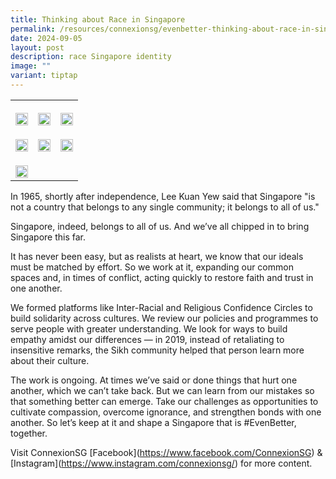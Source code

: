 ```yaml
---
title: Thinking about Race in Singapore
permalink: /resources/connexionsg/evenbetter-thinking-about-race-in-singapore/
date: 2024-09-05
layout: post
description: race Singapore identity
image: ""
variant: tiptap
---
```

<table style="minWidth: 75px">
<colgroup>
<col>
<col>
<col>
</colgroup>
<tbody>
<tr>
<th rowspan="1" colspan="1">
<p></p>
<div class="isomer-image-wrapper">
<img style="width: 100%" height="auto" width="100%" alt="" src="/images/race1.jpeg">
</div>
</th>
<th rowspan="1" colspan="1">
<p></p>
<div class="isomer-image-wrapper">
<img style="width: 100%" height="auto" width="100%" alt="" src="/images/race2.jpeg">
</div>
</th>
<th rowspan="1" colspan="1">
<p></p>
<div class="isomer-image-wrapper">
<img style="width: 100%" height="auto" width="100%" alt="" src="/images/race3.jpeg">
</div>
</th>
</tr>
<tr>
<td rowspan="1" colspan="1">
<p></p>
<div class="isomer-image-wrapper">
<img style="width: 100%" height="auto" width="100%" alt="" src="/images/race4.jpeg">
</div>
</td>
<td rowspan="1" colspan="1">
<p></p>
<div class="isomer-image-wrapper">
<img style="width: 100%" height="auto" width="100%" alt="" src="/images/race5.jpeg">
</div>
</td>
<td rowspan="1" colspan="1">
<p></p>
<div class="isomer-image-wrapper">
<img style="width: 100%" height="auto" width="100%" alt="" src="/images/race6.jpeg">
</div>
</td>
</tr>
<tr>
<td rowspan="1" colspan="1">
<p></p>
<div class="isomer-image-wrapper">
<img style="width: 100%" height="auto" width="100%" alt="" src="/images/race7.jpeg">
</div>
</td>
<td rowspan="1" colspan="1">
<p></p>
</td>
<td rowspan="1" colspan="1">
<p></p>
</td>
</tr>
</tbody>
</table>
<p>In 1965, shortly after independence, Lee Kuan Yew said that Singapore
"is not a country that belongs to any single community; it belongs to all
of us."</p>
<p>Singapore, indeed, belongs to all of us. And we’ve all chipped in to bring
Singapore this far.</p>
<p>It has never been easy, but as realists at heart, we know that our ideals
must be matched by effort. So we work at it, expanding our common spaces
and, in times of conflict, acting quickly to restore faith and trust in
one another.</p>
<p>We formed platforms like Inter-Racial and Religious Confidence Circles
to build solidarity across cultures. We review our policies and programmes
to serve people with greater understanding. We look for ways to build empathy
amidst our differences — in 2019, instead of retaliating to insensitive
remarks, the Sikh community helped that person learn more about their culture.</p>
<p>The work is ongoing. At times we’ve said or done things that hurt one
another, which we can’t take back. But we can learn from our mistakes so
that something better can emerge. Take our challenges as opportunities
to cultivate compassion, overcome ignorance, and strengthen bonds with
one another. So let’s keep at it and shape a Singapore that is #EvenBetter,
together.</p>
<p>Visit ConnexionSG [Facebook](<a href="https://www.facebook.com/ConnexionSG" rel="noopener noreferrer nofollow" target="_blank">https://www.facebook.com/ConnexionSG</a>)
&amp; [Instagram](<a href="https://www.instagram.com/connexionsg/" rel="noopener noreferrer nofollow" target="_blank">https://www.instagram.com/connexionsg/</a>)
for more content.</p>